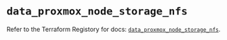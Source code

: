 # `data_proxmox_node_storage_nfs`

Refer to the Terraform Registory for docs: [`data_proxmox_node_storage_nfs`](https://www.terraform.io/docs/providers/proxmox/d/node_storage_nfs).
